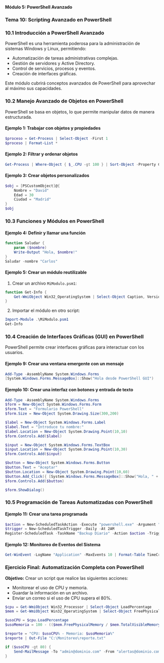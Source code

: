 **Módulo 5: PowerShell Avanzado**

### **Tema 10: Scripting Avanzado en PowerShell**

### **10.1 Introducción a PowerShell Avanzado**

PowerShell es una herramienta poderosa para la administración de sistemas Windows y Linux, permitiendo:

- Automatización de tareas administrativas complejas.
- Gestión de servidores y Active Directory.
- Control de servicios, procesos y eventos.
- Creación de interfaces gráficas.

Este módulo cubrirá conceptos avanzados de PowerShell para aprovechar al máximo sus capacidades.

### **10.2 Manejo Avanzado de Objetos en PowerShell**

PowerShell se basa en objetos, lo que permite manipular datos de manera estructurada.

#### **Ejemplo 1: Trabajar con objetos y propiedades**
```powershell
$proceso = Get-Process | Select-Object -First 1
$proceso | Format-List *
```

#### **Ejemplo 2: Filtrar y ordenar objetos**
```powershell
Get-Process | Where-Object { $_.CPU -gt 100 } | Sort-Object -Property CPU -Descending
```

#### **Ejemplo 3: Crear objetos personalizados**
```powershell
$obj = [PSCustomObject]@{
    Nombre = "David"
    Edad = 30
    Ciudad = "Madrid"
}
$obj
```


### **10.3 Funciones y Módulos en PowerShell**

#### **Ejemplo 4: Definir y llamar una función**
```powershell
function Saludar {
    param ($nombre)
    Write-Output "Hola, $nombre!"
}
Saludar -nombre "Carlos"
```

#### **Ejemplo 5: Crear un módulo reutilizable**
1. Crear un archivo `MiModulo.psm1`:
```powershell
function Get-Info {
    Get-WmiObject Win32_OperatingSystem | Select-Object Caption, Version, OSArchitecture
}
```
2. Importar el módulo en otro script:
```powershell
Import-Module .\MiModulo.psm1
Get-Info
```


### **10.4 Creación de Interfaces Gráficas (GUI) en PowerShell**

PowerShell permite crear interfaces gráficas para interactuar con los usuarios.

#### **Ejemplo 9: Crear una ventana emergente con un mensaje**
```powershell
Add-Type -AssemblyName System.Windows.Forms
[System.Windows.Forms.MessageBox]::Show("Hola desde PowerShell GUI")
```

#### **Ejemplo 10: Crear una interfaz con botones y entrada de texto**
```powershell
Add-Type -AssemblyName System.Windows.Forms
$form = New-Object System.Windows.Forms.Form
$form.Text = "Formulario PowerShell"
$form.Size = New-Object System.Drawing.Size(300,200)

$label = New-Object System.Windows.Forms.Label
$label.Text = "Introduce tu nombre:"
$label.Location = New-Object System.Drawing.Point(10,10)
$form.Controls.Add($label)

$input = New-Object System.Windows.Forms.TextBox
$input.Location = New-Object System.Drawing.Point(10,30)
$form.Controls.Add($input)

$button = New-Object System.Windows.Forms.Button
$button.Text = "Aceptar"
$button.Location = New-Object System.Drawing.Point(10,60)
$button.Add_Click({ [System.Windows.Forms.MessageBox]::Show("Hola, " + $input.Text) })
$form.Controls.Add($button)

$form.ShowDialog()
```

### **10.5 Programación de Tareas Automatizadas con PowerShell**

#### **Ejemplo 11: Crear una tarea programada**
```powershell
$action = New-ScheduledTaskAction -Execute "powershell.exe" -Argument "-File C:\Scripts\Backup.ps1"
$trigger = New-ScheduledTaskTrigger -Daily -At 2AM
Register-ScheduledTask -TaskName "Backup Diario" -Action $action -Trigger $trigger -User "SYSTEM"
```

#### **Ejemplo 12: Monitoreo de Eventos del Sistema**
```powershell
Get-WinEvent -LogName "Application" -MaxEvents 10 | Format-Table TimeCreated, Id, Message -AutoSize
```

### **Ejercicio Final: Automatización Completa con PowerShell**

**Objetivo:** Crear un script que realice las siguientes acciones:
- Monitorear el uso de CPU y memoria.
- Guardar la información en un archivo.
- Enviar un correo si el uso de CPU supera el 80%.

```powershell
$cpu = Get-WmiObject Win32_Processor | Select-Object LoadPercentage
$mem = Get-WmiObject Win32_OperatingSystem | Select-Object FreePhysicalMemory, TotalVisibleMemorySize

$usoCPU = $cpu.LoadPercentage
$usoMemoria = 100 - (($mem.FreePhysicalMemory / $mem.TotalVisibleMemorySize) * 100)

$reporte = "CPU: $usoCPU% - Memoria: $usoMemoria%"
$reporte | Out-File "C:\Monitoreo\reporte.txt"

if ($usoCPU -gt 80) {
    Send-MailMessage -To "admin@dominio.com" -From "alertas@dominio.com" -Subject "Alerta de CPU" -Body "Uso alto de CPU: $usoCPU%" -SmtpServer "smtp.dominio.com"
}
```
